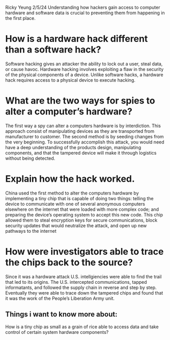 Ricky Yeung
2/5/24
Understanding how hackers gain access to computer hardware and software data is crucial to preventing them from happening in the first place.
# How is a hardware hack different than a software hack?
Software hacking gives an attacker the ability to lock out a user, steal data, or cause havoc. Hardware hacking involves exploiting a flaw in the security of the physical components of a device. Unlike software hacks, a hardware hack requires access to a physical device to execute hacking.
# What are the two ways for spies to alter a computer’s hardware?
The first way a spy can alter a computers hardware is by interdiction. This approach consist of manipulating devices as they are transported from manufacturer to customer. The second method is by seeding changes from the very beginning. To successfully accomplish this attack, you would need have a deep understanding of the products design, manipulating components, and that the tampered device will make it through logistics without being detected.
# Explain how the hack worked.
China used the first method to alter the computers hardware by implementing a tiny chip that is capable of doing two things: telling the device to communicate with one of several anonymous computers elsewhere on the internet that were loaded with more complex code; and preparing the device’s operating system to accept this new code. This chip allowed them to steal encryption keys for secure communications, block security updates that would neutralize the attack, and open up new pathways to the internet
# How were investigators able to trace the chips back to the source?
Since it was a hardware attack U.S. intellgiencies were able to find the trail that led to its origins. The U.S.  intercepted communications, tapped informatants, and followed the supply chain in reverse and step by step. Eventually they were able to trace down the tampered chips and found that it was the work of the People’s Liberation Army unit.
## Things i want to know more about: 
How is a tiny chip as small as a grain of rice able to access data and take control of certain system hardware components?
